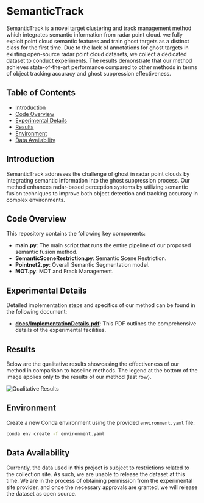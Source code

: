 # SemanticTrack
SemanticTrack is a novel target clustering and track management method which integrates semantic information from radar point cloud. we fully exploit point cloud semantic features and train ghost targets as a distinct class for the first time. Due to the lack of annotations for ghost targets in existing open-source radar point cloud datasets, we collect a dedicated dataset to conduct experiments. The results demonstrate that our method achieves state-of-the-art performance compared to other methods in terms of object tracking accuracy and ghost suppression effectiveness.

## Table of Contents
- [Introduction](#introduction)
- [Code Overview](#code-overview)
- [Experimental Details](#experimental-details)
- [Results](#results)
- [Environment](#Environment)
- [Data Availability](#data-availability)

## Introduction
SemanticTrack addresses the challenge of ghost in radar point clouds by integrating semantic information into the ghost suppression process. Our method enhances radar-based perception systems by utilizing semantic fusion techniques to improve both object detection and tracking accuracy in complex environments.

## Code Overview

This repository contains the following key components:

- **main.py**: The main script that runs the entire pipeline of our proposed semantic fusion method.
- **SemanticSceneRestriction.py**: Semantic Scene Restriction.
- **Pointnet2.py**: Overall Semantic Segmentation model.
- **MOT.py**: MOT and Frack Management.

## Experimental Details

Detailed implementation steps and specifics of our method can be found in the following document:

- **[docs/ImplementationDetails.pdf](docs/ImplementationDetails.pdf)**: This PDF outlines the comprehensive details of the experimental facilities.

## Results

Below are the qualitative results showcasing the effectiveness of our method in comparison to baseline methods. The legend at the bottom of the image applies only to the results of our method (last row).

![Qualitative Results](docs/results.png)

## Environment

Create a new Conda environment using the provided `environment.yaml` file:

```bash
conda env create -f environment.yaml
```
## Data Availability

Currently, the data used in this project is subject to restrictions related to the collection site. As such, we are unable to release the dataset at this time. We are in the process of obtaining permission from the experimental site provider, and once the necessary approvals are granted, we will release the dataset as open source. 



